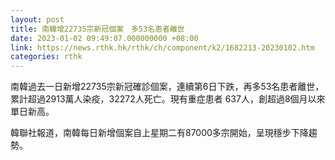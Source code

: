 ```yaml
---
layout: post
title: 南韓增22735宗新冠個案　多53名患者離世
date: 2023-01-02 09:49:07.000000000 +08:00
link: https://news.rthk.hk/rthk/ch/component/k2/1682213-20230102.htm
categories: rthk
---
```


南韓過去一日新增22735宗新冠確診個案，連續第6日下跌，再多53名患者離世，累計超過2913萬人染疫，32272人死亡。現有重症患者 637人，創超過8個月以來單日新高。

韓聯社報道，南韓每日新增個案自上星期二有87000多宗開始，呈現穩步下降趨勢。
